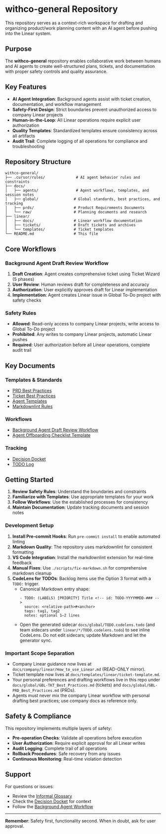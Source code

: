 # withco-general Repository

This repository serves as a context-rich workspace for drafting and organizing product/work planning content with an AI agent before pushing into the Linear system.

## Purpose

The **withco-general** repository enables collaborative work between humans and AI agents to create well-structured plans, tickets, and documentation with proper safety controls and quality assurance.

## Key Features

- **AI Agent Integration**: Background agents assist with ticket creation, documentation, and workflow management
- **Safety-First Design**: Strict boundaries prevent unauthorized access to company Linear projects
- **Human-in-the-Loop**: All Linear operations require explicit user authorization
- **Quality Templates**: Standardized templates ensure consistency across all artifacts
- **Audit Trail**: Complete logging of all operations for compliance and troubleshooting

## Repository Structure

```
withco-general/
├── .cursor/rules/              # AI agent behavior rules and constraints
├── docs/
│   ├── agents/                 # Agent workflows, templates, and session notes
│   ├── global/                # Global standards, best practices, and tracking
│   ├── prds/                  # Product Requirements Documents
│   └── raw/                   # Planning documents and research
├── linear/
│   ├── docs/                  # Linear workflow documentation
│   ├── tickets/               # Draft tickets and archives
│   └── templates/             # Ticket templates
└── README.md                  # This file
```

## Core Workflows

### Background Agent Draft Review Workflow

1. **Draft Creation**: Agent creates comprehensive ticket using Ticket Wizard (5 phases)
2. **User Review**: Human reviews draft for completeness and accuracy
3. **Authorization**: User explicitly approves draft for Linear implementation
4. **Implementation**: Agent creates Linear issue in Global To-Do project with safety checks

### Safety Rules

- **Allowed**: Read-only access to company Linear projects, write access to Global To-Do project
- **Prohibited**: Any writes to company Linear projects, automatic Linear pushes
- **Required**: User authorization before all Linear operations, complete audit trail

## Key Documents

### Templates & Standards

- [PRD Best Practices](docs/global/GBL-PRD_Best_Practices.md)
- [Ticket Best Practices](docs/global/GBL-TKT_Best_Practices.md)
- [Agent Templates](docs/agents/templates/)
- [Markdownlint Rules](docs/global/MARKDOWNLINT_RULES.md)

### Workflows

- [Background Agent Draft Review Workflow](docs/agents/workflows/Background_Agent_Draft_Review_Workflow.md)
- [Agent Offboarding Checklist Template](docs/agents/templates/Offboarding_Checklist_Template.md)

### Tracking

- [Decision Docket](docs/global/Decision_Docket.md)
- [TODO Log](docs/global/TODO_Log.md)

## Getting Started

1. **Review Safety Rules**: Understand the boundaries and constraints
2. **Familiarize with Templates**: Use appropriate templates for your work
3. **Follow Workflows**: Use the established processes for consistency
4. **Maintain Documentation**: Update tracking documents and session notes

### Development Setup

1. **Install Pre-commit Hooks**: Run `pre-commit install` to enable automated linting
2. **Markdown Quality**: The repository uses markdownlint for consistent formatting
3. **VS Code Integration**: Install the markdownlint extension for real-time feedback
4. **Manual Fixes**: Use `./scripts/fix-markdown.sh` for comprehensive markdown cleanup
5. **CodeLens for TODOs**: Backlog items use the Option 3 format with a `TODO:` trigger.
   - Canonical Markdown entry shape:
     ```text
     - TODO: (LABELS) [PRIORITY] Title <!-- id: TODO-YYYYMMDD-### -->
       source: <relative-path>#<anchor>
       tags: tag1, tag2
       notes: optional 1–2 lines
     ```
   - Open the generated sidecar `docs/global/TODO.codelens.todo` (and team sidecars under `linear/*/TODO.codelens.todo`) to see inline CodeLens. Do not edit sidecars; update Markdown and let the generator sync.

### Important Scope Separation

- Company Linear guidance now lives at `docs/company/linear/How_to_use_Linear.md` (READ-ONLY mirror).
- Ticket template now lives at `docs/templates/linear/ticket-template.md`.
- Your personal preferences and drafting workflows live in this repo under `docs/global/GBL-TKT_Best_Practices.md` (tickets) and `docs/global/GBL-PRD_Best_Practices.md` (PRDs).
- Agents must never mix the company Linear workflow with personal drafting best practices; use company docs as reference only.

## Safety & Compliance

This repository implements multiple layers of safety:

- **Pre-operation Checks**: Validate all operations before execution
- **User Authorization**: Require explicit approval for all Linear writes
- **Audit Logging**: Complete trail of all operations
- **Rollback Procedures**: Safe recovery from any issues
- **Continuous Monitoring**: Real-time violation detection

## Support

For questions or issues:

- Review the [Informal Glossary](docs/global/glossary/INFORMAL-GLOSSARY.md)
- Check the [Decision Docket](docs/global/Decision_Docket.md) for context
- Follow the [Background Agent Workflow](docs/agents/workflows/Background_Agent_Draft_Review_Workflow.md)

---

**Remember**: Safety first, functionality second. When in doubt, ask for user approval.
